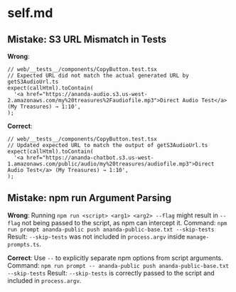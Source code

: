 # self.md

## Mistake: S3 URL Mismatch in Tests

**Wrong**:

```
// web/__tests__/components/CopyButton.test.tsx
// Expected URL did not match the actual generated URL by getS3AudioUrl.ts
expect(callHtml).toContain(
  '<a href="https://ananda-audio.s3.us-west-2.amazonaws.com/my%20treasures%2Faudiofile.mp3">Direct Audio Test</a> (My Treasures) → 1:10',
);
```

**Correct**:

```
// web/__tests__/components/CopyButton.test.tsx
// Updated expected URL to match the output of getS3AudioUrl.ts
expect(callHtml).toContain(
  '<a href="https://ananda-chatbot.s3.us-west-1.amazonaws.com/public/audio/my%20treasures/audiofile.mp3">Direct Audio Test</a> (My Treasures) → 1:10',
);
```

## Mistake: npm run Argument Parsing

**Wrong**:
Running `npm run <script> <arg1> <arg2> --flag` might result in `--flag` not being passed to the script, as npm can intercept it.
Command: `npm run prompt ananda-public push ananda-public-base.txt --skip-tests`
Result: `--skip-tests` was not included in `process.argv` inside `manage-prompts.ts`.

**Correct**:
Use `--` to explicitly separate npm options from script arguments.
Command: `npm run prompt -- ananda-public push ananda-public-base.txt --skip-tests`
Result: `--skip-tests` is correctly passed to the script and included in `process.argv`.
